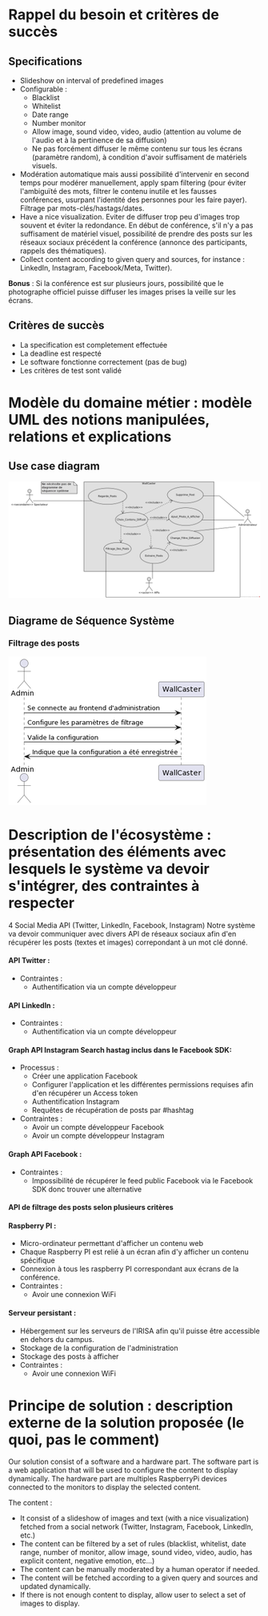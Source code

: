 
# Rappel du besoin et critères de succès

## Specifications

- Slideshow on interval of predefined images
- Configurable : 
  - Blacklist
  - Whitelist
  - Date range
  - Number monitor
  - Allow image, sound video, video, audio (attention au volume de l'audio et à la pertinence de sa diffusion)
  - Ne pas forcément diffuser le même contenu sur tous les écrans (paramètre random), à condition d'avoir suffisament de matériels visuels.
- Modération automatique mais aussi possibilité d'intervenir en second temps pour modérer manuellement, apply spam filtering (pour éviter l'ambiguïté des mots, filtrer le contenu inutile et les fausses conférences, usurpant l'identité des personnes pour les faire payer). Filtrage par mots-clés/hastags/dates. 
- Have a nice visualization. Eviter de diffuser trop peu d'images trop souvent et éviter la redondance. En début de conférence, s'il n'y a pas suffisament de matériel visuel, possibilité de prendre des posts sur les réseaux sociaux précédent la conférence (annonce des participants, rappels des thématiques).
- Collect content according to given query and sources, for instance : LinkedIn, Instagram, Facebook/Meta, Twitter). 
 
**Bonus** : Si la conférence est sur plusieurs jours, possibilité que le photographe officiel puisse diffuser les images prises la veille sur les écrans. 

## Critères de succès

- La specification est completement effectuée
- La deadline est respecté
- Le software fonctionne correctement (pas de bug)
- Les critères de test sont validé
  
# Modèle du domaine métier : modèle UML des notions manipulées, relations et explications

## Use case diagram

![Use case diagram](assets/Use_Case_Diagram.png)

## Diagrame de Séquence Système

### Filtrage des posts

![Filtrage des posts](assets/Filtrage_des_posts.png)

<!--
```plantuml
@startuml filtrage_des_posts
actor "Admin" as A
participant "WallCaster" as W

A -> W : Se connecte au frontend d'administration

A -> W : Configure les paramètres de filtrage
A -> W : Valide la configuration

W -> A : Indique que la configuration a été enregistrée

@enduml
```
-->

# Description de l'écosystème : présentation des éléments avec lesquels le système va devoir s'intégrer, des contraintes à respecter
4 Social Media API (Twitter, LinkedIn, Facebook, Instagram) 
Notre système va devoir communiquer avec divers API de réseaux sociaux afin d'en récupérer les posts (textes et images) correpondant à un mot clé donné.

#### API Twitter :
  - Contraintes :
    - Authentification via un compte développeur

#### API LinkedIn : 
  - Contraintes :
    - Authentification via un compte développeur

#### Graph API Instagram Search hastag inclus dans le Facebook SDK:
  - Processus : 
    - Créer une application Facebook
    - Configurer l'application et les différentes permissions requises afin d'en récupérer un Access token
    - Authentification Instagram
    - Requêtes de récupération de posts par #hashtag
  - Contraintes :
    - Avoir un compte développeur Facebook 
    - Avoir un compte développeur Instagram

#### Graph API Facebook :
  - Contraintes :
    - Impossibilité de récupérer le feed public Facebook via le Facebook SDK donc trouver une alternative

#### API de filtrage des posts selon plusieurs critères

#### Raspberry PI :
  - Micro-ordinateur permettant d'afficher un contenu web 
  - Chaque Raspberry PI est relié à un écran afin d'y afficher un contenu spécifique
  - Connexion à tous les raspberry PI correspondant aux écrans de la conférence.
  - Contraintes : 
    - Avoir une connexion WiFi

#### Serveur persistant :
  - Hébergement sur les serveurs de l'IRISA afin qu'il puisse être accessible en dehors du campus.
  - Stockage de la configuration de l'administration
  - Stockage des posts à afficher
  - Contraintes : 
    - Avoir une connexion WiFi


# Principe de solution : description externe de la solution proposée (le quoi, pas le comment)

Our solution consist of a software and a hardware part. 
The software part is a web application that will be used to configure the content to display dynamically.
The hardware part are multiples RaspberryPi devices connected to the monitors to display the selected content.

The content : 
- It consist of a slideshow of images and text (with a nice visualization) fetched from a social network (Twitter, Instagram, Facebook, LinkedIn, etc.)
- The content can be filtered by a set of rules (blacklist, whitelist, date range, number of monitor, allow image, sound video, video, audio, has explicit content, negative emotion, etc...)
- The content can be manually moderated by a human operator if needed.
- The content will be fetched according to a given query and sources and updated dynamically.
- If there is not enough content to display, allow user to select a set of images to display.


<!-- --- TODO je sais pas trop ou mettre ça ---


# User Story

- As an admin I can setup the raspberry pi to connect to the right wifi network so that it can access the website

- As an admin I can set parameters (keywords, date, ...) for the posts to be searched by the API and shown on the website

- As an admin I can set parameters (keywords, ...) for the filter to block unwanted content

- As an admin I can manualy moderate content

- As an admin I can choose to show different content on different screens
-->